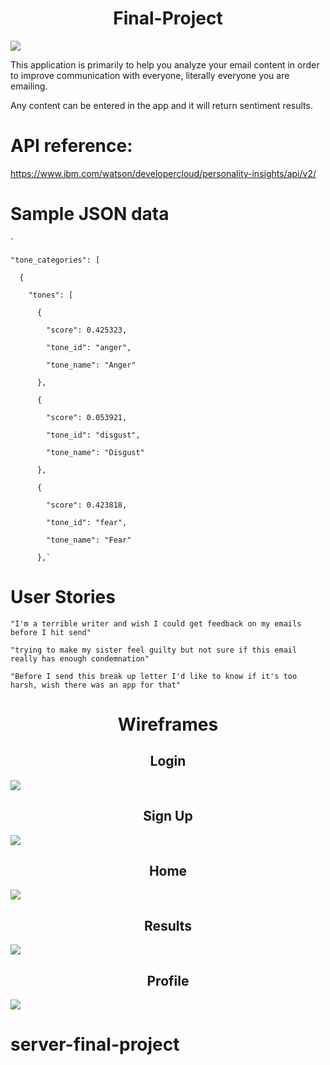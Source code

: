 <h1 align="center"> Final-Project </h1>

![](https://media.giphy.com/media/9nt9NckauzqJG/source.gif)


This application is primarily to help you analyze your email content in order to improve communication with everyone, literally everyone you are emailing.

Any content can be entered in the app and it will return sentiment results.


# API reference:

https://www.ibm.com/watson/developercloud/personality-insights/api/v2/

# Sample JSON data

`
  
    "tone_categories": [
    
      {
      
        "tones": [
        
          {
          
            "score": 0.425323,
            
            "tone_id": "anger",
            
            "tone_name": "Anger"
            
          },
          
          {
          
            "score": 0.053921,
            
            "tone_id": "disgust",
            
            "tone_name": "Disgust"
            
          },
          
          {
          
            "score": 0.423818,
            
            "tone_id": "fear",
            
            "tone_name": "Fear"
            
          },`

# User Stories

`"I'm a terrible writer and wish I could get feedback on my emails before I hit send"`

`"trying to make my sister feel guilty but not sure if this email really has enough condemnation"`

`"Before I send this break up letter I'd like to know if it's too harsh, wish there was an app for that"`



<h1 align="center"> Wireframes  </h1>

<h2 align="center"> Login  </h2> 
 
![](http://i.imgur.com/hatCEZq.png)
        
 <h2 align="center"> Sign Up  </h2> 
  
![](http://i.imgur.com/ju1HNdW.png)
 
 <h2 align="center"> Home  </h2> 
 
![](http://i.imgur.com/rdRjusn.png)
 <h2 align="center"> Results  </h2> 
 
![](http://i.imgur.com/FFlEOJ7.png)
 <h2 align="center"> Profile  </h2> 
 
![](http://i.imgur.com/eHHd6mw.png)




# server-final-project
